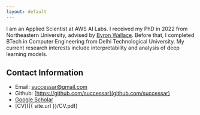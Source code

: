 ```yaml
---
layout: default
---
```


I am an Applied Scientist at AWS AI Labs. 
I received my PhD in 2022 from Northeastern University, advised by [Byron Wallace](https://byronwallace.com/).
Before that, I completed BTech in Computer Engineering from Delhi Technological University. 
My current research interests include interpretability and analysis of deep learning models.

## Contact Information

* Email: successar@gmail.com
* Github: [https://github.com/successar](github.com/successar)
* [Google Scholar](https://scholar.google.com/citations?user=ng6th5cAAAAJ&hl=en)
* [CV]({{ site.url }}/CV.pdf)
